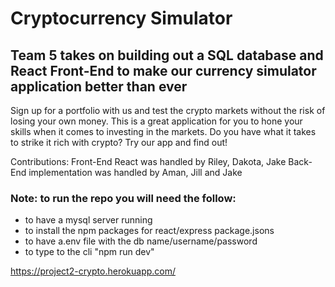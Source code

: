 # Cryptocurrency Simulator

## Team 5 takes on building out a SQL database and React Front-End to make our currency simulator application better than ever

Sign up for a portfolio with us and test the crypto markets without the risk of losing your own money. This is a great application for you to hone your skills when it comes to investing in the markets. Do you have what it takes to strike it rich with crypto? Try our app and find out!

Contributions:
Front-End React was handled by Riley, Dakota, Jake
Back-End implementation was handled by Aman, Jill and Jake

### Note: to run the repo you will need the follow:
* to have a mysql server running
* to install the npm packages for react/express package.jsons
* to have a.env file with the db name/username/password
* to type to the cli "npm run dev"


https://project2-crypto.herokuapp.com/

